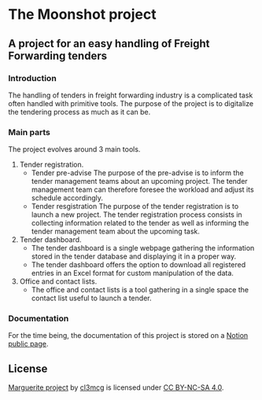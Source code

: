 # The Moonshot project

## A project for an easy handling of Freight Forwarding tenders

### Introduction

The handling of tenders in freight forwarding industry is a complicated task often handled with primitive tools.
The purpose of the project is to digitalize the tendering process as much as it can be.

### Main parts

The project evolves around 3 main tools.

1. Tender registration.
   - Tender pre-advise
     The purpose of the pre-advise is to inform the tender management teams about an upcoming project. The tender management team can therefore foresee the workload and adjust its schedule accordingly.
   - Tender resgistration
     The purpose of the tender registration is to launch a new project. The tender registration process consists in collecting information related to the tender as well as informing the tender management team about the upcoming task.
2. Tender dashboard.
   - The tender dashboard is a single webpage gathering the information stored in the tender database and displaying it in a proper way.
   - The tender dashboard offers the option to download all registered entries in an Excel format for custom manipulation of the data.
3. Office and contact lists.
   - The office and contact lists is a tool gathering in a single space the contact list useful to launch a tender.

### Documentation

For the time being, the documentation of this project is stored on a [Notion public page](https://www.notion.so/cl3mcg/Moonshot-19731ba2dfa84329862bc203d4a97793?pvs=4).

## License

[Marguerite project](https://github.com/cl3mcg/marguerite) by [cl3mcg](http://www.linkedin.com/in/cl3mcg) is licensed under [CC BY-NC-SA 4.0](https://mirrors.creativecommons.org/presskit/icons/cc.svg?ref=chooser-v1](http://creativecommons.org/licenses/by-nc-sa/4.0/?ref=chooser-v1)http://creativecommons.org/licenses/by-nc-sa/4.0/?ref=chooser-v1).

